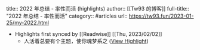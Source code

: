 title:: 2022 年总结 - 率性而活 (highlights)
author:: [[Tw93 的博客]]
full-title:: "2022 年总结 - 率性而活"
category:: #articles
url:: https://tw93.fun/2023-01-25/my-2022.html

- Highlights first synced by [[Readwise]] [[Thu, 2023/02/02]]
	- 人活着总要有个主题，使你魂梦系之 ([View Highlight](https://read.readwise.io/read/01gr8s5y3rwgrtmt3jfdhwgwdj))
